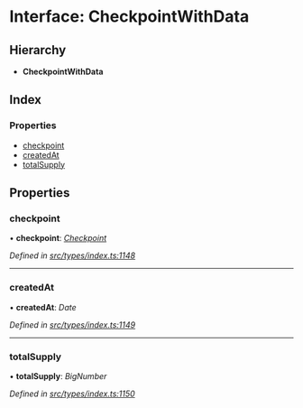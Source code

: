 # Interface: CheckpointWithData

## Hierarchy

* **CheckpointWithData**

## Index

### Properties

* [checkpoint](checkpointwithdata.md#checkpoint)
* [createdAt](checkpointwithdata.md#createdat)
* [totalSupply](checkpointwithdata.md#totalsupply)

## Properties

###  checkpoint

• **checkpoint**: *[Checkpoint](../classes/checkpoint.md)*

*Defined in [src/types/index.ts:1148](https://github.com/PolymathNetwork/polymesh-sdk/blob/38ee8078/src/types/index.ts#L1148)*

___

###  createdAt

• **createdAt**: *Date*

*Defined in [src/types/index.ts:1149](https://github.com/PolymathNetwork/polymesh-sdk/blob/38ee8078/src/types/index.ts#L1149)*

___

###  totalSupply

• **totalSupply**: *BigNumber*

*Defined in [src/types/index.ts:1150](https://github.com/PolymathNetwork/polymesh-sdk/blob/38ee8078/src/types/index.ts#L1150)*
